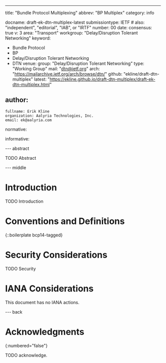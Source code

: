 ---
title: "Bundle Protocol Multiplexing"
abbrev: "BP Multiplex"
category: info

docname: draft-ek-dtn-multiplex-latest
submissiontype: IETF  # also: "independent", "editorial", "IAB", or "IRTF"
number: 00
date:
consensus: true
v: 3
area: "Transport"
workgroup: "Delay/Disruption Tolerant Networking"
keyword:
 - Bundle Protocol
 - BP
 - Delay/Disruption Tolerant Networking
 - DTN
venue:
  group: "Delay/Disruption Tolerant Networking"
  type: "Working Group"
  mail: "dtn@ietf.org"
  arch: "https://mailarchive.ietf.org/arch/browse/dtn/"
  github: "ekline/draft-dtn-multiplex"
  latest: "https://ekline.github.io/draft-dtn-multiplex/draft-ek-dtn-multiplex.html"

author:
 -
    fullname: Erik Kline
    organization: Aalyria Technologies, Inc.
    email: ek@aalyria.com

normative:

informative:


--- abstract

TODO Abstract


--- middle

# Introduction

TODO Introduction


# Conventions and Definitions

{::boilerplate bcp14-tagged}


# Security Considerations

TODO Security


# IANA Considerations

This document has no IANA actions.


--- back

# Acknowledgments
{:numbered="false"}

TODO acknowledge.
